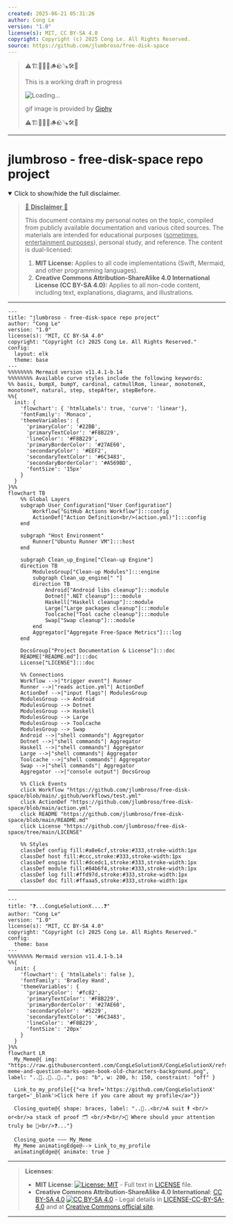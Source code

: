 ```yaml
---
created: 2025-06-21 05:31:26
author: Cong Le
version: "1.0"
license(s): MIT, CC BY-SA 4.0
copyright: Copyright (c) 2025 Cong Le. All Rights Reserved.
source: https://github.com/jlumbroso/free-disk-space
---
```



> ⚠️🏗️🚧🦺🧱🪵🪨🪚🛠️👷
> 
> This is a working draft in progress
> 
> ![Loading...](https://media0.giphy.com/media/v1.Y2lkPTc5MGI3NjExZmd2OHpkYmJvM3Mxc2p3aHdjOTE5cTYwMXVxbW9qc3hoZ244ZXRkaiZlcD12MV9pbnRlcm5hbF9naWZfYnlfaWQmY3Q9Zw/TsO3cLxeE8DNsztZyv/giphy.gif)
>
> gif image is provided by [Giphy](https://giphy.com)
> 
> ⚠️🏗️🚧🦺🧱🪵🪨🪚🛠️👷


----


# jlumbroso - free-disk-space repo project
<details open>
<summary>Click to show/hide the full disclaimer.</summary>
   
> <ins>📢 **Disclaimer** 🚨</ins>
>
> This document contains my personal notes on the topic,
> compiled from publicly available documentation and various cited sources.
> The materials are intended for educational purposes (<ins>sometimes, entertainment purposes</ins>), personal study, and reference.
> The content is dual-licensed:
> 1. **MIT License:** Applies to all code implementations (Swift, Mermaid, and other programming languages).
> 2. **Creative Commons Attribution-ShareAlike 4.0 International License (CC BY-SA 4.0):** Applies to all non-code content, including text, explanations, diagrams, and illustrations.

</details>


---

```mermaid
---
title: "jlumbroso - free-disk-space repo project"
author: "Cong Le"
version: "1.0"
license(s): "MIT, CC BY-SA 4.0"
copyright: "Copyright (c) 2025 Cong Le. All Rights Reserved."
config:
  layout: elk
  theme: base
---
%%%%%%%% Mermaid version v11.4.1-b.14
%%%%%%%% Available curve styles include the following keywords:
%% basis, bumpX, bumpY, cardinal, catmullRom, linear, monotoneX, monotoneY, natural, step, stepAfter, stepBefore.
%%{
  init: {
    'flowchart': { 'htmlLabels': true, 'curve': 'linear'},
    'fontFamily': 'Monaco',
    'themeVariables': {
      'primaryColor': '#22BB',
      'primaryTextColor': '#F8B229',
      'lineColor': '#F8B229',
      'primaryBorderColor': '#27AE60',
      'secondaryColor': '#EEF2',
      'secondaryTextColor': '#6C3483',
      'secondaryBorderColor': '#A569BD',
      'fontSize': '15px'
    }
  }
}%%
flowchart TB
    %% Global Layers
    subgraph User_Configuration["User Configuration"]
        Workflow["GitHub Actions Workflow"]:::config
        ActionDef["Action Definition<br/>(action.yml)"]:::config
    end

    subgraph "Host Environment"
        Runner["Ubuntu Runner VM"]:::host
    end

    subgraph Clean_up_Engine["Clean-up Engine"]
    direction TB
        ModulesGroup["Clean-up Modules"]:::engine
        subgraph Clean_up_engine[" "]
        direction TB
            Android["Android libs cleanup"]:::module
            Dotnet[".NET cleanup"]:::module
            Haskell["Haskell cleanup"]:::module
            Large["Large packages cleanup"]:::module
            Toolcache["Tool cache cleanup"]:::module
            Swap["Swap cleanup"]:::module
        end
        Aggregator["Aggregate Free-Space Metrics"]:::log
    end

    DocsGroup["Project Documentation & License"]:::doc
    README["README.md"]:::doc
    License["LICENSE"]:::doc

    %% Connections
    Workflow -->|"trigger event"| Runner
    Runner -->|"reads action.yml"| ActionDef
    ActionDef -->|"input flags"| ModulesGroup
    ModulesGroup --> Android
    ModulesGroup --> Dotnet
    ModulesGroup --> Haskell
    ModulesGroup --> Large
    ModulesGroup --> Toolcache
    ModulesGroup --> Swap
    Android -->|"shell commands"| Aggregator
    Dotnet -->|"shell commands"| Aggregator
    Haskell -->|"shell commands"| Aggregator
    Large -->|"shell commands"| Aggregator
    Toolcache -->|"shell commands"| Aggregator
    Swap -->|"shell commands"| Aggregator
    Aggregator -->|"console output"| DocsGroup

    %% Click Events
    click Workflow "https://github.com/jlumbroso/free-disk-space/blob/main/.github/workflows/test.yml"
    click ActionDef "https://github.com/jlumbroso/free-disk-space/blob/main/action.yml"
    click README "https://github.com/jlumbroso/free-disk-space/blob/main/README.md"
    click License "https://github.com/jlumbroso/free-disk-space/tree/main/LICENSE"

    %% Styles
    classDef config fill:#a8e6cf,stroke:#333,stroke-width:1px
    classDef host fill:#ccc,stroke:#333,stroke-width:1px
    classDef engine fill:#dcedc1,stroke:#333,stroke-width:1px
    classDef module fill:#84b6f4,stroke:#333,stroke-width:1px
    classDef log fill:#ffd97d,stroke:#333,stroke-width:1px
    classDef doc fill:#ffaaa5,stroke:#333,stroke-width:1px
```

-----

```mermaid
---
title: "❓...CongLeSolutionX....❓"
author: "Cong Le"
version: "1.0"
license(s): "MIT, CC BY-SA 4.0"
copyright: "Copyright (c) 2025 Cong Le. All Rights Reserved."
config:
  theme: base
---
%%%%%%%% Mermaid version v11.4.1-b.14
%%{
  init: {
    'flowchart': { 'htmlLabels': false },
    'fontFamily': 'Bradley Hand',
    'themeVariables': {
      'primaryColor': '#fc82',
      'primaryTextColor': '#F8B229',
      'primaryBorderColor': '#27AE60',
      'secondaryColor': '#5229',
      'secondaryTextColor': '#6C3483',
      'lineColor': '#F8B229',
      'fontSize': '20px'
    }
  }
}%%
flowchart LR
  My_Meme@{ img: "https://raw.githubusercontent.com/CongLeSolutionX/CongLeSolutionX/refs/heads/main/assets/images/My-meme-and-question-marks-open-book-old-characters-background.png", label: "..🙉..👀..📖..", pos: "b", w: 200, h: 150, constraint: "off" }

  Link_to_my_profile{{"<a href='https://github.com/CongLeSolutionX' target='_blank'>Click here if you care about my profile</a>"}}

  Closing_quote@{ shape: braces, label: "..👀..<br/>A suit 🕴️ <br/> or<br/>a stack of proof 🗂️ <br/>❓<br/>💭 Where should your attention truly be 💬<br/>❓..."}

  Closing_quote ~~~ My_Meme
  My_Meme animatingEdge@--> Link_to_my_profile
  animatingEdge@{ animate: true }

```

---
><b>Licenses</b>:
>
>- <b>MIT License</b>:  [![License: MIT](https://img.shields.io/badge/License-MIT-yellow.svg)](LICENSE) - Full text in [LICENSE](LICENSE) file.
>- <b>Creative Commons Attribution-ShareAlike 4.0 International</b>: [CC BY-SA 4.0](https://creativecommons.org/licenses/by-sa/4.0/) [![CC BY-SA 4.0](https://licensebuttons.net/l/by-sa/4.0/88x31.png)](https://creativecommons.org/licenses/by-sa/4.0/) - Legal details in [LICENSE-CC-BY-SA-4.0](THE_PAST/LICENSE-CC-BY-SA-4.0) and at [Creative Commons official site](https://creativecommons.org/licenses/by-sa/4.0/).
>
---

